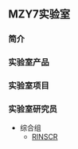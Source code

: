 ## MZY7实验室

### 简介

### 实验室产品

### 实验室项目

### 实验室研究员
- 综合组
   - [RINSCR](https://github.com/rinscr3003)
